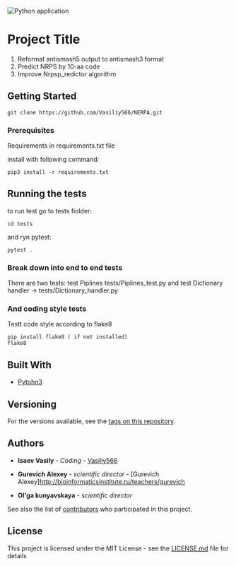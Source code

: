 ![Python application](https://github.com/Vasiliy566/NERPA/workflows/Python%20application/badge.svg)
# Project Title
1. Reformat antismash5 output to antismash3 format
2. Predict NRPS by 10-aa code
3. Improve Nrpsp_redictor algorithm

## Getting Started

```
git clone https://github.com/Vasiliy566/NERPA.git
```

### Prerequisites

Requirements in requirements.txt file

install with following command:
```
pip3 install -r requirements.txt
```


## Running the tests

to run test go to tests fiolder:
```
cd tests
```
and ryn pytest:
```
pytest .
```
### Break down into end to end tests

There are two tests:
test Piplines tests/Piplines_test.py
and test Dictionary handler -> tests/Dictionary_handler.py


### And coding style tests

Testt code style according to flake8

```
pip install flake8 ( if not installed)
flake8
```

## Built With

* [Pytohn3](https://www.python.org/)

## Versioning

For the versions available, see the [tags on this repository](https://github.com/Vasiliy566/NERPA/tags). 

## Authors

* **Isaev Vasily** - *Coding* - [Vasiliy566](https://github.com/Vasiliy566)

* **Gurevich Alexey** - *scientific director* - [Gurevich Alexey]http://bioinformaticsinstitute.ru/teachers/gurevich

* **Ol'ga kunyavskaya** - *scientific director*

See also the list of [contributors](https://github.com/Vasiliy566/NERPA/graphs/contributors) who participated in this project.

## License

This project is licensed under the MIT License - see the [LICENSE.md](LICENSE.md) file for details
